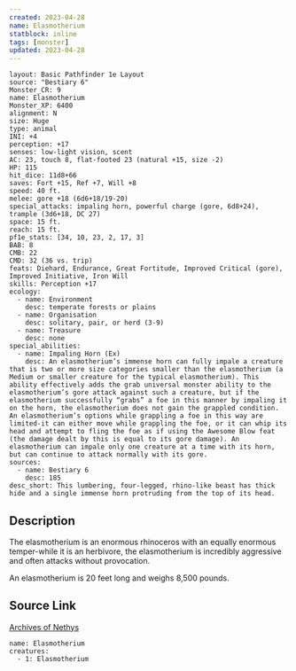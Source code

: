 ```yaml
---
created: 2023-04-28
name: Elasmotherium
statblock: inline
tags: [monster]
updated: 2023-04-28
---
```

```statblock
layout: Basic Pathfinder 1e Layout
source: "Bestiary 6"
Monster_CR: 9
name: Elasmotherium
Monster_XP: 6400
alignment: N
size: Huge
type: animal
INI: +4
perception: +17
senses: low-light vision, scent
AC: 23, touch 8, flat-footed 23 (natural +15, size -2)
HP: 115
hit_dice: 11d8+66
saves: Fort +15, Ref +7, Will +8
speed: 40 ft.
melee: gore +18 (6d6+18/19-20)
special_attacks: impaling horn, powerful charge (gore, 6d8+24), trample (3d6+18, DC 27)
space: 15 ft.
reach: 15 ft.
pf1e_stats: [34, 10, 23, 2, 17, 3]
BAB: 8
CMB: 22
CMD: 32 (36 vs. trip)
feats: Diehard, Endurance, Great Fortitude, Improved Critical (gore), Improved Initiative, Iron Will
skills: Perception +17
ecology:
  - name: Environment
    desc: temperate forests or plains
  - name: Organisation
    desc: solitary, pair, or herd (3-9)
  - name: Treasure
    desc: none
special_abilities:
  - name: Impaling Horn (Ex)
    desc: An elasmotherium’s immense horn can fully impale a creature that is two or more size categories smaller than the elasmotherium (a Medium or smaller creature for the typical elasmotherium). This ability effectively adds the grab universal monster ability to the elasmotherium’s gore attack against such a creature, but if the elasmotherium successfully “grabs” a foe in this manner by impaling it on the horn, the elasmotherium does not gain the grappled condition. An elasmotherium’s options while grappling a foe in this way are limited-it can either move while grappling the foe, or it can whip its head and attempt to fling the foe as if using the Awesome Blow feat (the damage dealt by this is equal to its gore damage). An elasmotherium can impale only one creature at a time with its horn, but can continue to attack normally with its gore.
sources:
  - name: Bestiary 6
    desc: 185
desc_short: This lumbering, four-legged, rhino-like beast has thick hide and a single immense horn protruding from the top of its head.
```
## Description
The elasmotherium is an enormous rhinoceros with an equally enormous temper-while it is an herbivore, the elasmotherium is incredibly aggressive and often attacks without provocation. 

An elasmotherium is 20 feet long and weighs 8,500 pounds.
## Source Link
[Archives of Nethys](https://aonprd.com/MonsterDisplay.aspx?ItemName=Elasmotherium)
```encounter-table
name: Elasmotherium
creatures:
  - 1: Elasmotherium
```
